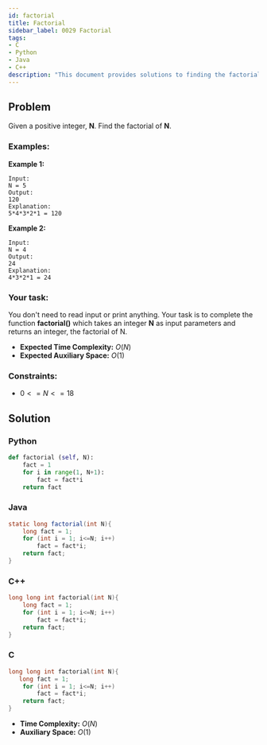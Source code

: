```yaml
---
id: factorial
title: Factorial
sidebar_label: 0029 Factorial
tags:
- C
- Python
- Java
- C++
description: "This document provides solutions to finding the factorial of a number."
---
```


## Problem

Given a positive integer, **N**. Find the factorial of **N**.

### Examples:
**Example 1:**
```
Input:
N = 5
Output:
120
Explanation:
5*4*3*2*1 = 120
```

**Example 2:**
```
Input:
N = 4
Output:
24
Explanation:
4*3*2*1 = 24
```

### Your task:

You don't need to read input or print anything. Your task is to complete the function **factorial()** which takes an integer **N** as input parameters and returns an integer, the factorial of N.

- **Expected Time Complexity:** $O(N)$
- **Expected Auxiliary Space:** $O(1)$

### Constraints:

- $0 <= N <= 18$

## Solution
### Python
```python
def factorial (self, N):
    fact = 1
    for i in range(1, N+1):
        fact = fact*i
    return fact
```

### Java
```java
static long factorial(int N){
    long fact = 1;
    for (int i = 1; i<=N; i++)
        fact = fact*i;
    return fact;
}
```

### C++
```cpp
long long int factorial(int N){
    long fact = 1;
    for (int i = 1; i<=N; i++)
        fact = fact*i;
    return fact;
}
```

### C
```c
long long int factorial(int N){
   long fact = 1;
    for (int i = 1; i<=N; i++)
        fact = fact*i;
    return fact;
}
```

- **Time Complexity:** $O(N)$
- **Auxiliary Space:** $O(1)$